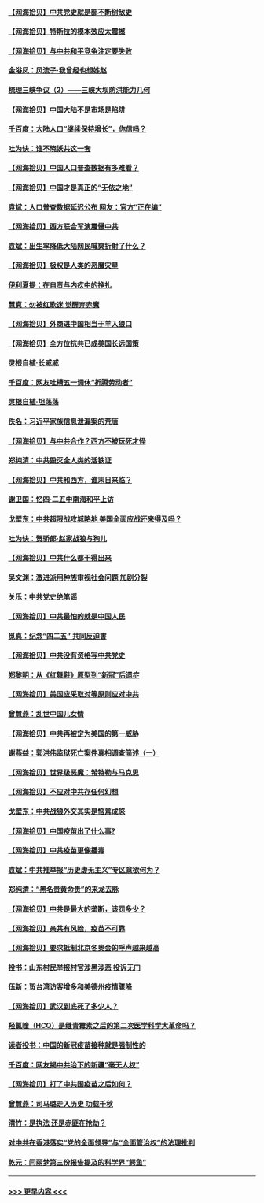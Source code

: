 #### [【网海拾贝】中共党史就是部不断树敌史](../pages/nsc993/n12932844.md?t=05090602) 
#### [【网海拾贝】特斯拉的模本效应太震撼](../pages/nsc993/n12925626.md?t=05090602) 
#### [【网海拾贝】与中共和平竞争注定要失败](../pages/nsc993/n12923326.md?t=05090602) 
#### [金浴凤：风流子‧我曾经也想姓赵](../pages/nsc993/n12920911.md?t=05090602) 
#### [梳理三峡争议（2）——三峡大坝防洪能力几何](../pages/nsc993/n12920173.md?t=05090602) 
#### [【网海拾贝】中国大陆不是市场是陷阱](../pages/nsc993/n12920143.md?t=05090602) 
#### [千百度：大陆人口“继续保持增长”，你信吗？](../pages/nsc993/n12918946.md?t=05090602) 
#### [吐为快：谁不晓妖共这一套](../pages/nsc993/n12918941.md?t=05090602) 
#### [【网海拾贝】中国人口普查数据有多难看？](../pages/nsc993/n12917822.md?t=05090602) 
#### [【网海拾贝】中国才是真正的“无依之地”](../pages/nsc993/n12915845.md?t=05090602) 
#### [袁斌：人口普查数据延迟公布 网友：官方“正在编”](../pages/nsc993/n12915748.md?t=05090602) 
#### [【网海拾贝】西方联合军演震慑中共](../pages/nsc993/n12913466.md?t=05090602) 
#### [袁斌：出生率降低大陆网民喊爽折射了什么？](../pages/nsc993/n12913365.md?t=05090602) 
#### [【网海拾贝】极权是人类的恶魔灾星](../pages/nsc993/n12910697.md?t=05090602) 
#### [伊利夏提：在自责与内疚中的挣扎](../pages/nsc993/n12910493.md?t=05090602) 
#### [慧真：勿被红歌迷 觉醒弃赤魔](../pages/nsc993/n12910485.md?t=05090602) 
#### [【网海拾贝】外商进中国相当于羊入狼口](../pages/nsc993/n12908274.md?t=05090602) 
#### [【网海拾贝】全方位抗共已成美国长远国策](../pages/nsc993/n12906878.md?t=05090602) 
#### [灵根自植‧长戚戚](../pages/nsc993/n12905585.md?t=05090602) 
#### [千百度：网友吐槽五一调休“折腾劳动者”](../pages/nsc993/n12905934.md?t=05090602) 
#### [灵根自植‧坦荡荡](../pages/nsc993/n12905562.md?t=05090602) 
#### [佚名：习近平家族信息泄漏案的荒唐](../pages/nsc993/n12904705.md?t=05090602) 
#### [【网海拾贝】与中共合作？西方不被玩死才怪](../pages/nsc993/n12903873.md?t=05090602) 
#### [郑纯清：中共毁灭全人类的活铁证](../pages/nsc993/n12903785.md?t=05090602) 
#### [【网海拾贝】中共和西方，谁末日来临？](../pages/nsc993/n12903482.md?t=05090602) 
#### [谢卫国：忆四‧二五中南海和平上访](../pages/nsc993/n12902192.md?t=05090602) 
#### [戈壁东：中共超限战攻城略地 美国全面应战还来得及吗？](../pages/nsc993/n12902297.md?t=05090602) 
#### [吐为快：贺骄郎‧赵家战狼与狗儿](../pages/nsc993/n12902280.md?t=05090602) 
#### [【网海拾贝】中共什么都干得出来](../pages/nsc993/n12897500.md?t=05090602) 
#### [吴文渊：激进派用种族审视社会问题 加剧分裂](../pages/nsc993/n12893881.md?t=05090602) 
#### [关乐：中共党史绝笔谣](../pages/nsc993/n12897270.md?t=05090602) 
#### [【网海拾贝】中共最怕的就是中国人民](../pages/nsc993/n12894705.md?t=05090602) 
#### [觅真：纪念“四二五” 共同反迫害](../pages/nsc993/n12894553.md?t=05090602) 
#### [【网海拾贝】中共没有资格写中共党史](../pages/nsc993/n12892231.md?t=05090602) 
#### [郑黎明：从《红舞鞋》原型到“新冠”后遗症](../pages/nsc993/n12890469.md?t=05090602) 
#### [【网海拾贝】美国应采取对等原则应对中共](../pages/nsc993/n12889176.md?t=05090602) 
#### [曾慧燕：乱世中国儿女情](../pages/nsc993/n12887931.md?t=05090602) 
#### [【网海拾贝】中共再被定为美国的第一威胁](../pages/nsc993/n12887580.md?t=05090602) 
#### [谢燕益：郭洪伟监狱死亡案件真相调查简述（一）](../pages/nsc993/n12885648.md?t=05090602) 
#### [【网海拾贝】世界级恶魔：希特勒与马克思](../pages/nsc993/n12884062.md?t=05090602) 
#### [【网海拾贝】不应对中共存任何幻想](../pages/nsc993/n12881460.md?t=05090602) 
#### [戈壁东：中共战狼外交其实是恼羞成怒](../pages/nsc993/n12880392.md?t=05090602) 
#### [【网海拾贝】中国疫苗出了什么事?](../pages/nsc993/n12879124.md?t=05090602) 
#### [【网海拾贝】中共疫苗更像播毒](../pages/nsc993/n12876631.md?t=05090602) 
#### [袁斌：中共推举报“历史虚无主义”专区意欲何为？](../pages/nsc993/n12876530.md?t=05090602) 
#### [郑纯清：“黑名贵黄命贵”的来龙去脉](../pages/nsc993/n12875589.md?t=05090602) 
#### [【网海拾贝】中共是最大的垄断，该罚多少？](../pages/nsc993/n12874006.md?t=05090602) 
#### [【网海拾贝】亲共有风险，疫苗不可靠](../pages/nsc993/n12872224.md?t=05090602) 
#### [【网海拾贝】要求抵制北京冬奥会的呼声越来越高](../pages/nsc993/n12868962.md?t=05090602) 
#### [投书：山东村民举报村官涉黑涉恶 投诉无门](../pages/nsc993/n12869726.md?t=05090602) 
#### [伍新：贺台湾访客增多和美德州疫情骤降](../pages/nsc993/n12865651.md?t=05090602) 
#### [【网海拾贝】武汉到底死了多少人？](../pages/nsc993/n12863707.md?t=05090602) 
#### [羟氯喹（HCQ）是继青霉素之后的第二次医学科学大革命吗？](../pages/nsc993/n12638564.md?t=05090602) 
#### [读者投书：中国的新冠疫苗接种就是强制性的](../pages/nsc993/n12859932.md?t=05090602) 
#### [千百度：网友揭中共治下的新疆“毫无人权”](../pages/nsc993/n12858385.md?t=05090602) 
#### [【网海拾贝】打了中共国疫苗之后如何？](../pages/nsc993/n12857866.md?t=05090602) 
#### [曾慧燕：司马璐走入历史 功载千秋](../pages/nsc993/n12856996.md?t=05090602) 
#### [清竹：是执法 还是赤匪在抢劫？](../pages/nsc993/n12856952.md?t=05090602) 
#### [对中共在香港落实“党的全面领导”与“全面管治权”的法理批判](../pages/nsc993/n12856929.md?t=05090602) 
#### [乾元：闫丽梦第三份报告提及的科学界“鳄鱼”](../pages/nsc993/n12855985.md?t=05090602) 

----
#### [ >>> 更早内容 <<< ](../indexes/nsc993-earlier.md)
